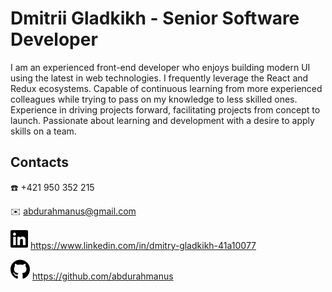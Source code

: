 # Dmitrii Gladkikh - Senior Software Developer

I am an experienced front-end developer who enjoys building modern UI using the latest in web technologies. I frequently leverage the React and Redux ecosystems. Capable of continuous learning from more experienced colleagues while trying to pass on my knowledge to less skilled ones. Experience in driving projects forward, facilitating projects from concept to launch. Passionate about learning and development with a desire to apply skills on a team.

## Contacts

☎️ +421 950 352 215

✉️ abdurahmanus@gmail.com

![LinkedIn icon](./linkedin.svg) https://www.linkedin.com/in/dmitry-gladkikh-41a10077

![GitHub icon](./github.svg) https://github.com/abdurahmanus
